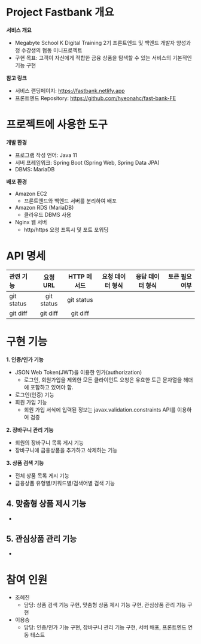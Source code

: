# Project Fastbank 개요
**서비스 개요**
- Megabyte School K Digital Training 2기 프론트엔드 및 백엔드 개발자 양성과정 수강생의 협동 미니프로젝트
- 구현 목표: 고객이 자신에게 적합한 금융 상품을 탐색할 수 있는 서비스의 기본적인 기능 구현

**참고 링크**
- 서비스 랜딩페이지: https://fastbank.netlify.app 
- 프론트엔드 Repository: https://github.com/hyeonahc/fast-bank-FE 

# 프로젝트에 사용한 도구

**개발 환경**
- 프로그램 작성 언어: Java 11
- 서버 프레임워크: Spring Boot (Spring Web, Spring Data JPA)
- DBMS: MariaDB


**배포 환경**
- Amazon EC2
  - 프론트엔드와 백엔드 서버를 분리하여 배포
- Amazon RDS (MariaDB)
  - 클라우드 DBMS 사용
- Nginx 웹 서버
  - http/https 요청 프록시 및 포트 포워딩

# API 명세
| 관련 기능    | 요청 URL        | HTTP 메서드     | 요청 데이터 형식 | 응답 데이터 형식 | 토큰 필요 여부 |  
| :----------- | :------------: | :------------: | :------------: | :------------: | ------------:|
| git status   |   git status   |    git status  |                |                |              |
| git diff     |    git diff    |      git diff  |                |                |              |


# 구현 기능
**1. 인증/인가 기능**
- JSON Web Token(JWT)을 이용한 인가(authorization)
  - 로그인, 회원가입을 제외한 모든 클라이언트 요청은 유효한 토큰 문자열을 헤더에 포함하고 있어야 함.
- 로그인(인증) 기능
- 회원 가입 기능
  - 회원 가입 서식에 입력된 정보는 javax.validation.constraints API를 이용하여 검증

**2. 장바구니 관리 기능**
- 회원의 장바구니 목록 게시 기능
- 장바구니에 금융상품을 추가하고 삭제하는 기능

**3. 상품 검색 기능**
- 전체 상품 목록 게시 기능
- 금융상품 유형별/키워드별/검색어별 검색 기능

**4. 맞춤형 상품 제시 기능**
- 
- 

**5. 관심상품 관리 기능**
- 
- 

# 참여 인원
- 조혜진
  - 담당: 상품 검색 기능 구현, 맞춤형 상품 제시 기능 구현, 관심상품 관리 기능 구현
- 이용승
  - 담당: 인증/인가 기능 구현, 장바구니 관리 기능 구현, 서버 배포, 프론트엔드 연동 테스트

